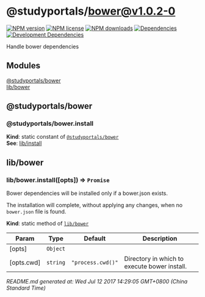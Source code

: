 # @studyportals/bower@v1.0.2-0

<a href="https://www.npmjs.com/package/@studyportals/bower" title="View this project on NPM" target="_blank"><img src="https://img.shields.io/npm/v/@studyportals/bower.svg?style=flat" alt="NPM version" /></a>
<a href="https://www.npmjs.com/package/@studyportals/bower" title="View this project on NPM" target="_blank"><img src="https://img.shields.io/npm/l/@studyportals/bower.svg?style=flat" alt="NPM license" /></a>
<a href="https://www.npmjs.com/package/@studyportals/bower" title="View this project on NPM" target="_blank"><img src="https://img.shields.io/npm/dm/@studyportals/bower.svg?style=flat" alt="NPM downloads" /></a>
<a href="https://david-dm.org/studyportals/bower" title="View this project on David" target="_blank"><img src="https://img.shields.io/david/studyportals/bower.svg?style=flat" alt="Dependencies" /></a>
<a href="https://david-dm.org/studyportals/bower" title="View this project on David" target="_blank"><img src="https://img.shields.io/david/dev/studyportals/bower.svg?style=flat" alt="Development Dependencies" /></a>

Handle bower dependencies

## Modules

<dl>
<dt><a href="#module_@studyportals/bower">@studyportals/bower</a></dt>
<dd></dd>
<dt><a href="#module_lib/bower">lib/bower</a></dt>
<dd></dd>
</dl>

<a name="module_@studyportals/bower"></a>

## @studyportals/bower
<a name="module_@studyportals/bower.install"></a>

### @studyportals/bower.install
**Kind**: static constant of [<code>@studyportals/bower</code>](#module_@studyportals/bower)  
**See**: [lib/install](#module_lib/install)  
<a name="module_lib/bower"></a>

## lib/bower
<a name="module_lib/bower.install"></a>

### lib/bower.install([opts]) ⇒ <code>Promise</code>
Bower dependencies will be installed only if a bower.json exists.

The installation will complete, without applying any changes, when no
`bower.json` file is found.

**Kind**: static method of [<code>lib/bower</code>](#module_lib/bower)  

| Param | Type | Default | Description |
| --- | --- | --- | --- |
| [opts] | <code>Object</code> |  |  |
| [opts.cwd] | <code>string</code> | <code>&quot;process.cwd()&quot;</code> | Directory in which to execute bower install. |


_README.md generated at: Wed Jul 12 2017 14:29:05 GMT+0800 (China Standard Time)_